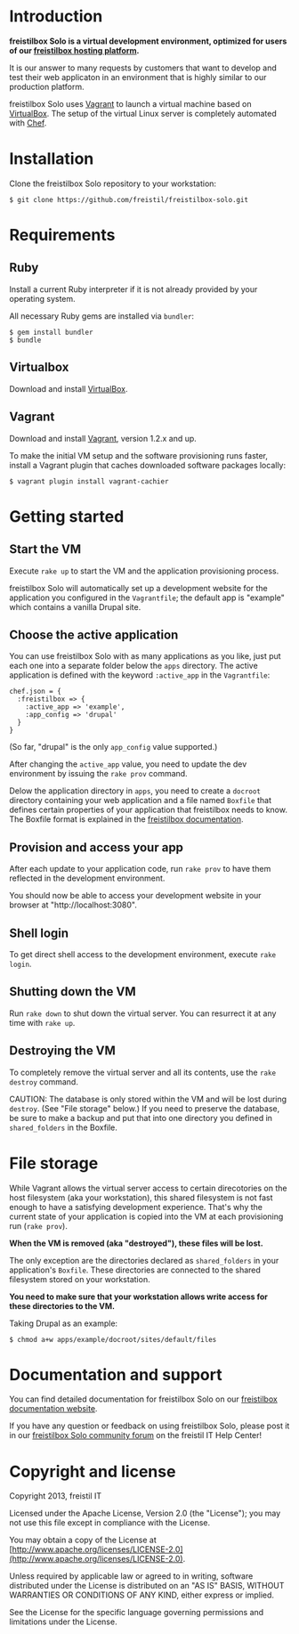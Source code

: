 # Introduction

**freistilbox Solo is a virtual development environment, optimized for users of our [freistilbox hosting platform](http://www.freistilbox.com).**

It is our answer to many requests by customers that want to develop and test their web applicaton in an environment that is highly similar to our production platform.

freistilbox Solo uses [Vagrant](http://www.vagrantup.com/) to launch a virtual machine based on [VirtualBox](https://www.virtualbox.org/). The setup of the virtual Linux server is completely automated with [Chef](http://www.opscode.com/chef/).


# Installation

Clone the freistilbox Solo repository to your workstation:

    $ git clone https://github.com/freistil/freistilbox-solo.git


# Requirements

## Ruby

Install a current Ruby interpreter if it is not already provided by your operating system.

All necessary Ruby gems are installed via `bundler`:

    $ gem install bundler
    $ bundle


## Virtualbox

Download and install [VirtualBox](https://www.virtualbox.org/wiki/Downloads).


## Vagrant

Download and install [Vagrant](http://docs.vagrantup.com/v2/installation/index.html), version 1.2.x and up.

To make the initial VM setup and the software provisioning runs faster, install a Vagrant plugin that caches downloaded software packages locally:

    $ vagrant plugin install vagrant-cachier


# Getting started

## Start the VM

Execute `rake up` to start the VM and the application provisioning process.

freistilbox Solo will automatically set up a development website for the application you configured in the `Vagrantfile`; the default app is "example" which contains a vanilla Drupal site.


## Choose the active application

You can use freistilbox Solo with as many applications as you like, just put each one into a separate folder below the `apps` directory. The active application is defined with the keyword `:active_app` in the `Vagrantfile`:

    chef.json = {
      :freistilbox => {
        :active_app => 'example',
        :app_config => 'drupal'
      }
    }

(So far, "drupal" is the only `app_config` value supported.)

After changing the `active_app` value, you need to update the dev environment by issuing the `rake prov` command.

Delow the application directory in `apps`, you need to create a `docroot` directory containing your web application and a file named `Boxfile` that defines certain properties of your application that freistilbox needs to know. The Boxfile format is explained in the [freistilbox documentation](http://docs.freistilbox.com/basics/boxfile/).


## Provision and access your app

After each update to your application code, run `rake prov` to have them reflected in the development environment.

You should now be able to access your development website in your browser at "http://localhost:3080".


## Shell login

To get direct shell access to the development environment, execute `rake login`.


## Shutting down the VM

Run `rake down` to shut down the virtual server. You can resurrect it at any time with `rake up`.


## Destroying the VM

To completely remove the virtual server and all its contents, use the `rake destroy` command.

CAUTION: The database is only stored within the VM and will be lost during `destroy`. (See "File storage" below.) If you need to preserve the database, be sure to make a backup and put that into one directory you defined in `shared_folders` in the Boxfile.


# File storage

While Vagrant allows the virtual server access to certain direcotories on the host filesystem (aka your workstation), this shared filesystem is not fast enough to have a satisfying development experience. That's why the current state of your application is copied into the VM at each provisioning run (`rake prov`).

**When the VM is removed (aka "destroyed"), these files will be lost.**

The only exception are the directories declared as `shared_folders` in your application's `Boxfile`. These directories are connected to the shared filesystem stored on your workstation.

**You need to make sure that your workstation allows write access for these directories to the VM.**

Taking Drupal as an example:

    $ chmod a+w apps/example/docroot/sites/default/files


# Documentation and support

You can find detailed documentation for freistilbox Solo on our [freistilbox documentation website](http://docs.freistilbox.com/solo/).

If you have any question or feedback on using freistilbox Solo, please post it in our [freistilbox Solo community forum](https://freistil.zendesk.com/forums/22231131) on the freistil IT Help Center!


# Copyright and license

Copyright 2013, freistil IT

Licensed under the Apache License, Version 2.0 (the "License"); you may not use this file except in compliance with the License.

You may obtain a copy of the License at [http://www.apache.org/licenses/LICENSE-2.0](http://www.apache.org/licenses/LICENSE-2.0).

Unless required by applicable law or agreed to in writing, software
distributed under the License is distributed on an "AS IS" BASIS,
WITHOUT WARRANTIES OR CONDITIONS OF ANY KIND, either express or implied.

See the License for the specific language governing permissions and limitations under the License.
